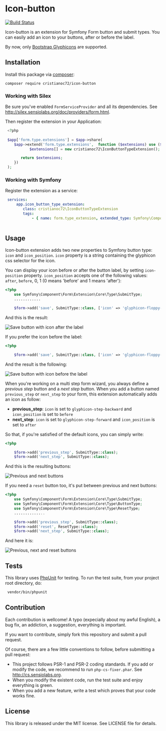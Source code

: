 # Icon-button #
[![Build Status](https://travis-ci.org/cristianoc72/icon-button.svg?branch=master)](https://travis-ci.org/cristianoc72/icon-button)

Icon-button is an extension for Symfony Form button and submit types.
You can easily add an icon to your buttons, after or before the label.

By now, only [Bootstrap Glyphicons](http://getbootstrap.com/components) are supported. 
  
## Installation ##
 
 Install this package via [composer](http://getcomposer.org):
 
 ```
 composer require cristianoc72/icon-button
 ```
 
### Working with Silex ###
 
Be sure you've enabled `FormServiceProvider`  and all its dependencies. See http://silex.sensiolabs.org/doc/providers/form.html.
 
Then register the extension in your Application:
 
```php
 <?php
 
 $app['form.type.extensions'] = $app->share(
 	$app->extend('form.type.extensions',  function ($extensions) use ($app) {
    	   $extensions[] = new cristianoc72\IconButtonTypeExtension();

       return $extensions;
    })
 );
```
 
### Working with Symfony ###
 
Register the extension as a service:
 
```yaml
 services:
     app.icon_button_type_extension:
     	class: cristianoc72\IconButtonTypeExtension
	 	tags:
			- { name: form.type_extension, extended_type: Symfony\Component\Form\Extension\Core\Type\ButtonType }
			
```
 
## Usage ##

Icon-button extension adds two new properties to Symfony button type: `icon` and `icon_position`.
`icon` property is a string containing the glyphicon css selector for the icon.

You can display your icon before or after the button label, by setting `icon-position` property.
`icon_position` accepts one of the following values: `after`, `before`, 0, 1 (0 means 'before' and 1 means 'after'):

```php
<?php
	use Symfony\Component\Form\Extension\Core\Type\SubmitType;
	............

    $form->add('save', SubmitType::class, ['icon' => 'glyphicon-floppy-save', 'icon_position' => 'after']);
```
And this is the result:

![Save button with icon after the label](https://dl.dropboxusercontent.com/u/20811829/Save_after.png)

If you prefer the icon before the label:

```php
<?php

    $form->add('save', SubmitType::class, ['icon' => 'glyphicon-floppy-save', 'icon_position' => 'before']);
```
And the result is the following:

![Save button with icon before the label](https://dl.dropboxusercontent.com/u/20811829/Save_before.png)

When you're working on a multi step form wizard, you always define a *previous step* button and a *next step* button.
When you add a button named `previous_step` or `next_step` to your form, this extension automatically adds an icon as follow:

- **previous_step**: `icon` is set to `glyphicon-step-backward` and `icon_position` is set to `before`
- **next_step**: `icon` is set to `glyphicon-step-forward` and `icon_position` is set to `after`

So that, if you're satisfied of the default icons, you can simply write:

```php
<?php

    $form->add('previous_step', SubmitType::class);
    $form->add('next_step', SubmitType::class);
```

And this is the resulting buttons:

![Previous and next buttons](https://dl.dropboxusercontent.com/u/20811829/prev_next.png)

If you need a `reset` button too, it's put between previous and next buttons:

```php
<?php
	use Symfony\Component\Form\Extension\Core\Type\SubmitType;
	use Symfony\Component\Form\Extension\Core\Type\ButtonType;
	use Symfony\Component\Form\Extension\Core\Type\ResetType;
	..............

    $form->add('previous_step', SubmitType::class);
	$form->add('reset', ResetType::class);
    $form->add('next_step', SubmitType::class);
```

And here it is:

![Previous, next and reset buttons](https://dl.dropboxusercontent.com/u/20811829/triple.png)

## Tests ##

This library uses [PhpUnit](http://www.phpunit.de) for testing. To run the test suite, from your project root directory, do:

```bash
 vendor/bin/phpunit
```

## Contribution ##

Each contribution is wellcome! A typo (expecially about my awful English), a bug fix, an addiction, a suggestion, everything is important.

If you want to contribute, simply fork this repository and submit a pull request.

Of course, there are a few little conventions to follow, before submitting a pull request:

- This project follows PSR-1 and PSR-2 coding standards. If you add or modify the code, we recommend to run `php-cs-fixer.phar`. See http://cs.sensiolabs.org.
- When you modify the existent code, run the test suite and enjoy everything is green.
- When you add a new feature, write a test which proves that your code works fine.

## License ##

This library is released under the MIT license. See LICENSE file for details.
